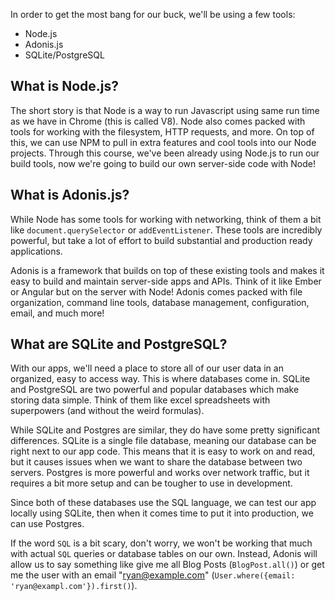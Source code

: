 In order to get the most bang for our buck, we'll be using a few tools:

* Node.js
* Adonis.js
* SQLite/PostgreSQL

## What is Node.js?

The short story is that Node is a way to run Javascript using same run time as we have in Chrome (this is called V8).
Node also comes packed with tools for working with the filesystem, HTTP requests, and more.
On top of this, we can use NPM to pull in extra features and cool tools into our Node projects.
Through this course, we've been already using Node.js to run our build tools, now we're going to build our own server-side code with Node!

## What is Adonis.js?

While Node has some tools for working with networking, think of them a bit like `document.querySelector` or `addEventListener`.
These tools are incredibly powerful, but take a lot of effort to build substantial and production ready applications.

Adonis is a framework that builds on top of these existing tools and makes it easy to build and maintain server-side apps and APIs.
Think of it like Ember or Angular but on the server with Node!
Adonis comes packed with file organization, command line tools, database management, configuration, email, and much more!

## What are SQLite and PostgreSQL?

With our apps, we'll need a place to store all of our user data in an organized, easy to access way.
This is where databases come in.
SQLite and PostgreSQL are two powerful and popular databases which make storing data simple.
Think of them like excel spreadsheets with superpowers (and without the weird formulas).

While SQLite and Postgres are similar, they do have some pretty significant differences.
SQLite is a single file database, meaning our database can be right next to our app code.
This means that it is easy to work on and read, but it causes issues when we want to share the database between two servers.
Postgres is more powerful and works over network traffic, but it requires a bit more setup and can be tougher to use in development.

Since both of these databases use the SQL language, we can test our app locally using SQLite, then when it comes time to put it into production, we can use Postgres.

If the word `SQL` is a bit scary, don't worry, we won't be working that much with actual `SQL` queries or database tables on our own.
Instead, Adonis will allow us to say something like give me all Blog Posts (`BlogPost.all()`) or get me the user with an email "ryan@example.com" (`User.where({email: 'ryan@exampl.com'}).first()`).
